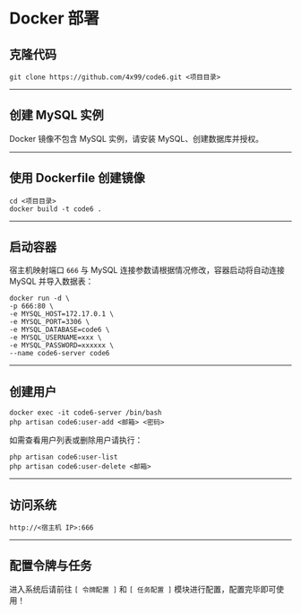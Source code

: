 # Docker 部署
## 克隆代码
```
git clone https://github.com/4x99/code6.git <项目目录>
```

---

## 创建 MySQL 实例
Docker 镜像不包含 MySQL 实例，请安装 MySQL、创建数据库并授权。

---

## 使用 Dockerfile 创建镜像
```
cd <项目目录>
docker build -t code6 .
```

---

## 启动容器
宿主机映射端口 `666` 与 MySQL 连接参数请根据情况修改，容器启动将自动连接 MySQL 并导入数据表：
```
docker run -d \
-p 666:80 \
-e MYSQL_HOST=172.17.0.1 \
-e MYSQL_PORT=3306 \
-e MYSQL_DATABASE=code6 \
-e MYSQL_USERNAME=xxx \
-e MYSQL_PASSWORD=xxxxxx \
--name code6-server code6
```

---

## 创建用户
```
docker exec -it code6-server /bin/bash
php artisan code6:user-add <邮箱> <密码>
```

如需查看用户列表或删除用户请执行：
```
php artisan code6:user-list
php artisan code6:user-delete <邮箱>
```

---

## 访问系统
```
http://<宿主机 IP>:666
```

---

## 配置令牌与任务
进入系统后请前往 `[ 令牌配置 ]` 和 `[ 任务配置 ]` 模块进行配置，配置完毕即可使用！

